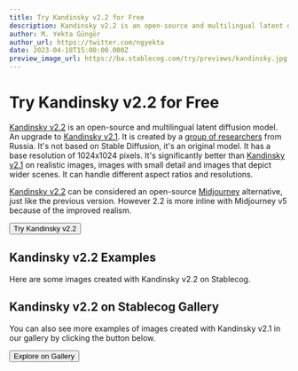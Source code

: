 ```yaml
---
title: Try Kandinsky v2.2 for Free
description: Kandinsky v2.2 is an open-source and multilingual latent diffusion model that has a base resolution of 1024x1024 pixels. It's significantly better than Kandinsky v2.1 on realistic images. Try it on Stablecog for free.
author: M. Yekta Güngör
author_url: https://twitter.com/ngyekta
date: 2023-04-18T15:00:00.000Z
preview_image_url: https://ba.stablecog.com/try/previews/kandinsky.jpg
---
```


<script>
  import Button from '$components/buttons/Button.svelte'
  import DocImage from '$components/docs/DocImage.svelte'
</script>

# Try Kandinsky v2.2 for Free

[Kandinsky v2.2](https://github.com/ai-forever/Kandinsky-2) is an open-source and multilingual latent diffusion model. An upgrade to [Kandinsky v2.1](https://stablecog.com/try/models/kandinsky). It is created by a [group of researchers](https://github.com/ai-forever/Kandinsky-2#authors) from Russia. It's not based on Stable Diffusion, it's an original model. It has a base resolution of 1024x1024 pixels. It's significantly better than [Kandinsky v2.1](https://stablecog.com/guide/models/kandinsky) on realistic images, images with small detail and images that depict wider scenes. It can handle different aspect ratios and resolutions.

[Kandinsky v2.2](https://github.com/ai-forever/Kandinsky-2) can be considered an open-source [Midjourney](https://midjourney.com) alternative, just like the previous version. However 2.2 is more inline with Midjourney v5 because of the improved realism.

<Button class="mt-4" href="https://stablecog.com/generate/?mi=9fa49c00-109d-430f-9ddd-449f02e2c71a&adv=true" target="_blank">
Try Kandinsky v2.2
</Button>

## Kandinsky v2.2 Examples

Here are some images created with Kandinsky v2.2 on Stablecog.

<DocImage src="https://ba.stablecog.com/guide/models/kandinsky-2-2.jpg" alt="Kandinsky v2.2 Examples" width="2560" height="5520"/>

## Kandinsky v2.2 on Stablecog Gallery

You can also see more examples of images created with Kandinsky v2.1 in our gallery by clicking the button below.

<Button class="mt-4" href="https://stablecog.com/gallery?mi=9fa49c00-109d-430f-9ddd-449f02e2c71a" target="_blank">
  Explore on Gallery
</Button>
